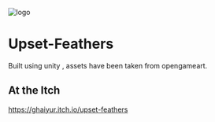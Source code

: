 ![logo](UpsetFeathersLogo.png)
# Upset-Feathers
Built using unity , assets have been taken from opengameart.

## At the Itch 

https://ghaiyur.itch.io/upset-feathers


